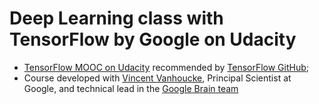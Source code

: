 # Deep Learning class with TensorFlow by Google on Udacity
- [TensorFlow MOOC on Udacity](https://www.udacity.com/course/deep-learning--ud730) recommended by [TensorFlow GitHub](https://github.com/tensorflow/tensorflow); 
- Course developed with [Vincent Vanhoucke](https://plus.google.com/+VincentVanhoucke), Principal Scientist at Google, and technical lead in the [Google Brain team](https://research.google.com/teams/brain/)
